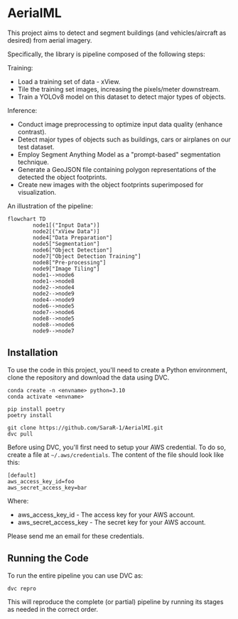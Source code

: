 # AerialML
This project aims to detect and segment buildings (and vehicles/aircraft as desired) from aerial imagery.

Specifically, the library is pipeline composed of the following steps:

Training:
- Load a training set of data - xView.
- Tile the training set images, increasing the pixels/meter downstream.
- Train a YOLOv8 model on this dataset to detect major types of objects.

Inference:
- Conduct image preprocessing to optimize input data quality (enhance contrast).
- Detect major types of objects such as buildings, cars or airplanes on our test dataset.
- Employ Segment Anything Model as a "prompt-based" segmentation technique.
- Generate a GeoJSON file containing polygon representations of the detected the object footprints.
- Create new images with the object footprints superimposed for visualization.

An illustration of the pipeline:

```mermaid
flowchart TD
        node1[("Input Data")]
        node2[("xView Data")]
        node4["Data Preparation"]
        node5["Segmentation"]
        node6["Object Detection"]
        node7["Object Detection Training"]
        node8["Pre-processing"]
        node9["Image Tiling"]
        node1-->node6
        node1-->node8
        node2-->node4
        node2-->node9
        node4-->node9
        node6-->node5
        node7-->node6
        node8-->node5
        node8-->node6
        node9-->node7
```

## Installation
To use the code in this project, you'll need to create a Python environment, clone the repository and download the data using DVC.
```
conda create -n <envname> python=3.10
conda activate <envname>

pip install poetry
poetry install

git clone https://github.com/SaraR-1/AerialMI.git
dvc pull
```

Before using DVC, you'll first need to setup your AWS credential. To do so, create a file at `~/.aws/credentials`. The content of the file should look like this:
```
[default]
aws_access_key_id=foo
aws_secret_access_key=bar
```
Where:
- aws_access_key_id - The access key for your AWS account.
- aws_secret_access_key - The secret key for your AWS account.

Please send me an email for these credentials.

## Running the Code

To run the entire pipeline you can use DVC as:
```
dvc repro
```
This will reproduce the complete (or partial) pipeline by running its stages as needed in the correct order.

